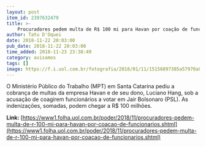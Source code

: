 ```yaml
---
layout: post
item_id: 2397632479
title: >-
    Procuradores pedem multa de R$ 100 mi para Havan por coação de funcionários
author: Tatu D'Oquei
date: 2018-11-22 20:03:00
pub_date: 2018-11-22 20:03:00
time_added: 2018-11-23 23:38:49
category: avisamos
tags: []
image: https://f.i.uol.com.br/fotografia/2018/01/11/15156897385a57970a8e551_1515689738_3x2_rt.jpg
---
```


O Ministério Público do Trabalho (MPT) em Santa Catarina pediu a cobrança de multas da empresa Havan e de seu dono, Luciano Hang, sob a acusação de coagirem funcionários a votar em Jair Bolsonaro (PSL). As indenizações, somadas, podem chegar a R$ 100 milhões.

**Link:** [https://www1.folha.uol.com.br/poder/2018/11/procuradores-pedem-multa-de-r-100-mi-para-havan-por-coacao-de-funcionarios.shtml](https://www1.folha.uol.com.br/poder/2018/11/procuradores-pedem-multa-de-r-100-mi-para-havan-por-coacao-de-funcionarios.shtml)

